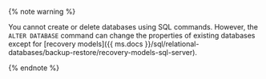 {% note warning %}

You cannot create or delete databases using SQL commands. However, the `ALTER DATABASE` command can change the properties of existing databases except for [recovery models]({{ ms.docs }}/sql/relational-databases/backup-restore/recovery-models-sql-server).

{% endnote %}

